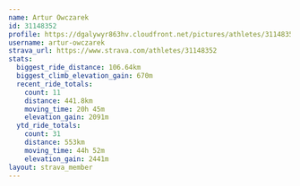 ```yaml
---
name: Artur Owczarek
id: 31148352
profile: https://dgalywyr863hv.cloudfront.net/pictures/athletes/31148352/15906846/1/large.jpg
username: artur-owczarek
strava_url: https://www.strava.com/athletes/31148352
stats:
  biggest_ride_distance: 106.64km
  biggest_climb_elevation_gain: 670m
  recent_ride_totals:
    count: 11
    distance: 441.8km
    moving_time: 20h 45m
    elevation_gain: 2091m
  ytd_ride_totals:
    count: 31
    distance: 553km
    moving_time: 44h 52m
    elevation_gain: 2441m
layout: strava_member
--- 
```

